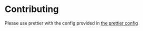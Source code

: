 # Contributing

Please use prettier with the config provided in [the prettier config](web/.prettierrc.json)
